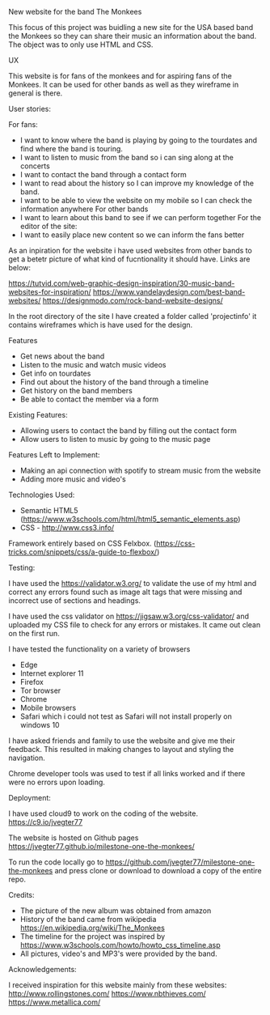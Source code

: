 New website for the band The Monkees

This focus of this project was buidling a new site for the USA based band the 
Monkees so they can share their music an information about the band. The object
was to only use HTML and CSS.
 
UX

This website is for fans of the monkees and for aspiring fans of the Monkees. 
It can be used for other bands as well as they wireframe in general is there.

User stories:

For fans:
- I want to know where the band is playing by going to the tourdates and find
where the band is touring.
- I want to listen to music from the band so i can sing along at the concerts
- I want to contact the band through a contact form
- I want to read about the history so I can improve my knowledge of the band.
- I want to be able to view the website on my mobile so I can check the information anywhere
For other bands
- I want to learn about this band to see if we can perform together
For the editor of the site:
- I want to easily place new content so we can inform the fans better

As an inpiration for the website i have used websites from other bands to get a 
betetr picture of what kind of fucntionality it should have. Links are below:

https://tutvid.com/web-graphic-design-inspiration/30-music-band-websites-for-inspiration/
https://www.vandelaydesign.com/best-band-websites/
https://designmodo.com/rock-band-website-designs/

In the root directory of the site I have created a folder called 'projectinfo' 
it contains wireframes which is have used for the design.

Features

- Get news about the band
- Listen to the music and watch music videos
- Get info on tourdates
- Find out about the history of the band through a timeline
- Get history on the band members
- Be able to contact the member via a form
 
Existing Features:

- Allowing users to contact the band by filling out the contact form
- Allow users to listen to music by going to the music page

Features Left to Implement:
- Making an api connection with spotify to stream music from the website
- Adding more music and video's


Technologies Used:

- Semantic HTML5 (https://www.w3schools.com/html/html5_semantic_elements.asp)
- CSS - http://www.css3.info/

Framework entirely based on CSS Felxbox. (https://css-tricks.com/snippets/css/a-guide-to-flexbox/)

Testing:

I have used the https://validator.w3.org/ to validate the use of my html and correct any errors found such as
image alt tags that were missing and incorrect use of sections and headings.

I have used the css validator on https://jigsaw.w3.org/css-validator/ and uploaded my CSS file to check for any
errors or mistakes. It came out clean on the first run.

I have tested the functionality on a variety of browsers
- Edge
- Internet explorer 11
- Firefox
- Tor browser
- Chrome
- Mobile browsers
- Safari which i could not test as Safari will not install properly on windows 10

I have asked friends and family to use the website and give me their feedback. This resulted in making
changes to layout and styling the navigation.

Chrome developer tools was used to test if all links worked and if there were no errors upon loading.

Deployment:

I have used cloud9 to work on the coding of the website. https://c9.io/jvegter77

The website is hosted on Github pages https://jvegter77.github.io/milestone-one-the-monkees/

To run the code locally go to https://github.com/jvegter77/milestone-one-the-monkees and press clone or download
to download a copy of the entire repo.

Credits:

- The picture of the new album was obtained from amazon
- History of the band came from wikipedia https://en.wikipedia.org/wiki/The_Monkees
- The timeline for the project was inspired by https://www.w3schools.com/howto/howto_css_timeline.asp
- All pictures, video's and MP3's were provided by the band.

Acknowledgements:

I received inspiration for this website mainly from these websites:
http://www.rollingstones.com/
https://www.nbthieves.com/
https://www.metallica.com/

